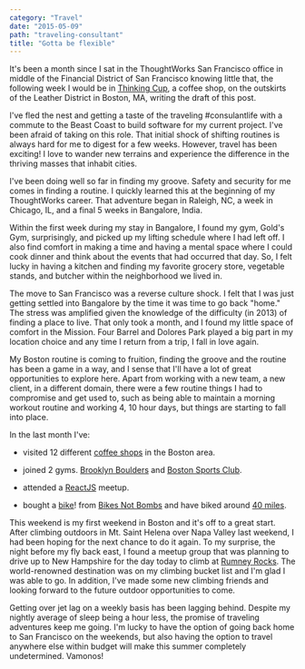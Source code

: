 ```yaml
---
category: "Travel"
date: "2015-05-09"
path: "traveling-consultant"
title: "Gotta be flexible"
---
```


It's been a month since I sat in the ThoughtWorks San Francisco office in middle of the Financial District of San Francisco knowing little that, the following week I would be in [Thinking Cup](http://www.thinkingcup.com/), a coffee shop, on the outskirts of the Leather District in Boston, MA, writing the draft of this post.

I've fled the nest and getting a taste of the traveling #consulantlife with a commute to the Beast Coast to build software for my current project. I've been afraid of taking on this role. That initial shock of shifting routines is always hard for me to digest for a few weeks. However, travel has been exciting! I love to wander new terrains and experience the difference in the thriving masses that inhabit cities.

I've been doing well so far in finding my groove. Safety and security for me comes in finding a routine. I quickly learned this at the beginning of my ThoughtWorks career. That adventure began in Raleigh, NC, a week in Chicago, IL, and a final 5 weeks in Bangalore, India.

Within the first week during my stay in Bangalore, I found my gym, Gold's Gym, surprisingly, and picked up my lifting schedule where I had left off. I also find comfort in making a time and having a mental space where I could cook dinner and think about the events that had occurred that day. So, I felt lucky in having a kitchen and finding my favorite grocery store, vegetable stands, and butcher within the neighborhood we lived in.

The move to San Francisco was a reverse culture shock. I felt that I was just getting settled into Bangalore by the time it was time to go back "home." The stress was amplified given the knowledge of the difficulty (in 2013) of finding a place to live. That only took a month, and I found my little space of comfort in the Mission. Four Barrel and Dolores Park played a big part in my location choice and any time I return from a trip, I fall in love again.

My Boston routine is coming to fruition, finding the groove and the routine has been a game in a way, and I sense that I'll have a lot of great opportunities to explore here. Apart from working with a new team, a new client, in a different domain, there were a few routine things I had to compromise and get used to, such as being able to maintain a morning workout routine and working 4, 10 hour days, but things are starting to fall into place.

In the last month I've:

- visited 12 different [coffee shops](http://likescoffee.com/cafefronts) in the Boston area.

- joined 2 gyms. [Brooklyn Boulders](http://brooklynboulders.com/somerville/) and [Boston Sports Club](https://www.mysportsclubs.com/).

- attended a [ReactJS](http://www.meetup.com/ReactJS-Boston/) meetup.

- bought a [bike](https://instagram.com/p/2YQJVMJZK2)! from [Bikes Not Bombs](https://bikesnotbombs.org/) and have biked around [40 miles](https://www.strava.com/athletes/1802729).

This weekend is my first weekend in Boston and it's off to a great start. After climbing outdoors in Mt. Saint Helena over Napa Valley last weekend, I had been hoping for the next chance to do it again. To my surprise, the night before my fly back east, I found a meetup group that was planning to drive up to New Hampshire for the day today to climb at [Rumney Rocks](http://en.wikipedia.org/wiki/Rumney,_New_Hampshire#Rumney_Rocks). The world-renowned destination was on my climbing bucket list and I'm glad I was able to go. In addition, I've made some new climbing friends and looking forward to the future outdoor opportunities to come.

Getting over jet lag on a weekly basis has been lagging behind. Despite my nightly average of sleep being a hour less, the promise of traveling adventures keep me going. I'm lucky to have the option of going back home to San Francisco on the weekends, but also having the option to travel anywhere else within budget will make this summer completely undetermined. Vamonos!
